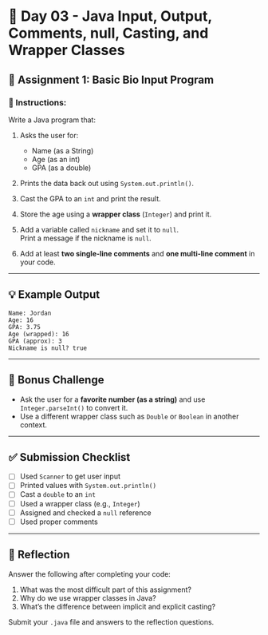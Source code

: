 # 🧪 Day 03 - Java Input, Output, Comments, null, Casting, and Wrapper Classes

## 📘 Assignment 1: Basic Bio Input Program

### 🔧 Instructions:
Write a Java program that:

1. Asks the user for:
   - Name (as a String)
   - Age (as an int)
   - GPA (as a double)

2. Prints the data back out using `System.out.println()`.

3. Cast the GPA to an `int` and print the result.

4. Store the age using a **wrapper class** (`Integer`) and print it.

5. Add a variable called `nickname` and set it to `null`.  
   Print a message if the nickname is `null`.

6. Add at least **two single-line comments** and **one multi-line comment** in your code.

---

## 💡 Example Output

```
Name: Jordan
Age: 16
GPA: 3.75
Age (wrapped): 16
GPA (approx): 3
Nickname is null? true
```

---

## 🎯 Bonus Challenge

- Ask the user for a **favorite number (as a string)** and use `Integer.parseInt()` to convert it.
- Use a different wrapper class such as `Double` or `Boolean` in another context.

---

## ✅ Submission Checklist

- [ ] Used `Scanner` to get user input
- [ ] Printed values with `System.out.println()`
- [ ] Cast a `double` to an `int`
- [ ] Used a wrapper class (e.g., `Integer`)
- [ ] Assigned and checked a `null` reference
- [ ] Used proper comments

---

## 📝 Reflection

Answer the following after completing your code:

1. What was the most difficult part of this assignment?
2. Why do we use wrapper classes in Java?
3. What’s the difference between implicit and explicit casting?

Submit your `.java` file and answers to the reflection questions.